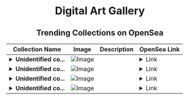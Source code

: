 <div align="center">

# Digital Art Gallery

## Trending Collections on OpenSea

| Collection Name                       | Image                                                                                     | Description                       | OpenSea Link                                                                                          |
|---------------------------------------|-------------------------------------------------------------------------------------------|-----------------------------------|--------------------------------------------------------------------------------------------------------|
| **<details><summary>Unidentified co...</summary>Unidentified contract a4911844-a26e-45eb-8101-d56a410b7467</details>** | ![Image](https://i.seadn.io/s/raw/files/654b7e9c6f93abe8d20f6c1ead4af558.png?w=500&auto=format?w=200&auto=format) |  | <details><summary>Link</summary>[Unidentified contract a4911844-a26e-45eb-8101-d56a410b7467](https://opensea.io/collection/unidentified-contract-a4911844-a26e-45eb-8101-d56a)</details> |
| **<details><summary>Unidentified co...</summary>Unidentified contract d8e10df8-95a3-482e-b23b-6fc31b6371e1</details>** | ![Image](https://i.seadn.io/s/raw/files/654b7e9c6f93abe8d20f6c1ead4af558.png?w=500&auto=format?w=200&auto=format) |  | <details><summary>Link</summary>[Unidentified contract d8e10df8-95a3-482e-b23b-6fc31b6371e1](https://opensea.io/collection/unidentified-contract-d8e10df8-95a3-482e-b23b-6fc3)</details> |
| **<details><summary>Unidentified co...</summary>Unidentified contract d20fa515-ed42-4c3f-82e2-b22c56f17be8</details>** | ![Image](https://i.seadn.io/s/raw/files/654b7e9c6f93abe8d20f6c1ead4af558.png?w=500&auto=format?w=200&auto=format) |  | <details><summary>Link</summary>[Unidentified contract d20fa515-ed42-4c3f-82e2-b22c56f17be8](https://opensea.io/collection/unidentified-contract-d20fa515-ed42-4c3f-82e2-b22c)</details> |
| **<details><summary>Unidentified co...</summary>Unidentified contract dc6c82be-e577-406d-8a07-942cebcfbdfd</details>** | ![Image](https://i.seadn.io/s/raw/files/654b7e9c6f93abe8d20f6c1ead4af558.png?w=500&auto=format?w=200&auto=format) |  | <details><summary>Link</summary>[Unidentified contract dc6c82be-e577-406d-8a07-942cebcfbdfd](https://opensea.io/collection/unidentified-contract-dc6c82be-e577-406d-8a07-942c)</details> |

</div>